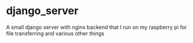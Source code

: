 # django_server
A small django server with nginx backend that I run on my raspberry pi for file transferring and various other things
